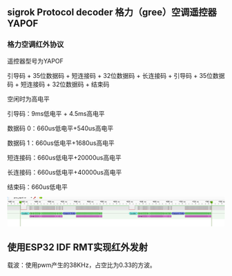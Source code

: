 ## sigrok Protocol decoder 格力（gree）空调遥控器 YAPOF

### 格力空调红外协议
遥控器型号为YAPOF

引导码 + 35位数据码 + 短连接码 + 32位数据码 + 长连接码 + 引导码 + 35位数据码 + 短连接码 + 32位数据码 + 结束码

空闲时为高电平

引导码：9ms低电平 + 4.5ms高电平

数据码 0：660us低电平+540us高电平

数据码 1：660us低电平+1680us高电平

短连接码：660us低电平+20000us高电平

长连接码：660us低电平+40000us高电平

结束码：660us低电平

![demo](res/205907.png)


## 使用ESP32 IDF RMT实现红外发射

载波：使用pwm产生的38KHz，占空比为0.33的方波。